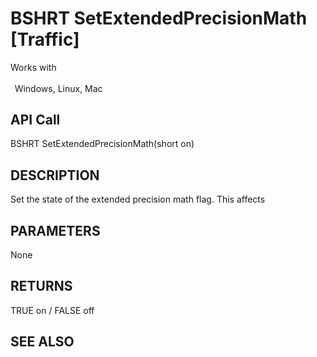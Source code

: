 # BSHRT SetExtendedPrecisionMath [Traffic]

Works with <p class="s1" style="padding-top: 2pt;padding-left: 5pt;text-indent: 0pt;text-align: left;"><a name="bookmark141">&zwnj;</a>Windows, Linux, Mac<a name="bookmark142">&zwnj;</a></p>

## API Call
BSHRT SetExtendedPrecisionMath(short on)
## DESCRIPTION
Set the state of the extended precision math flag. This affects

## PARAMETERS
None

## RETURNS
TRUE on / FALSE off

## SEE ALSO

